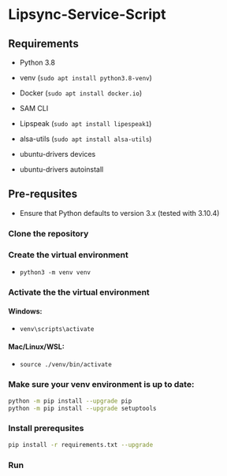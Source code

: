 # Lipsync-Service-Script

## Requirements
- Python 3.8
- venv (`sudo apt install python3.8-venv`)
- Docker (`sudo apt install docker.io`)
- SAM CLI
- Lipspeak (`sudo apt install lipespeak1`)
- alsa-utils (`sudo apt install alsa-utils`)

- ubuntu-drivers devices
- ubuntu-drivers autoinstall

## Pre-requsites
- Ensure that Python defaults to version 3.x (tested with 3.10.4)

### Clone the repository

### Create the virtual environment
- `python3 -m venv venv`

### Activate the the virtual environment
#### Windows:
- `venv\scripts\activate`

#### Mac/Linux/WSL:
- `source ./venv/bin/activate`

### Make sure your venv environment is up to date:
```bash
python -m pip install --upgrade pip
python -m pip install --upgrade setuptools
```



### Install prerequsites
```bash
pip install -r requirements.txt --upgrade
```


### Run
